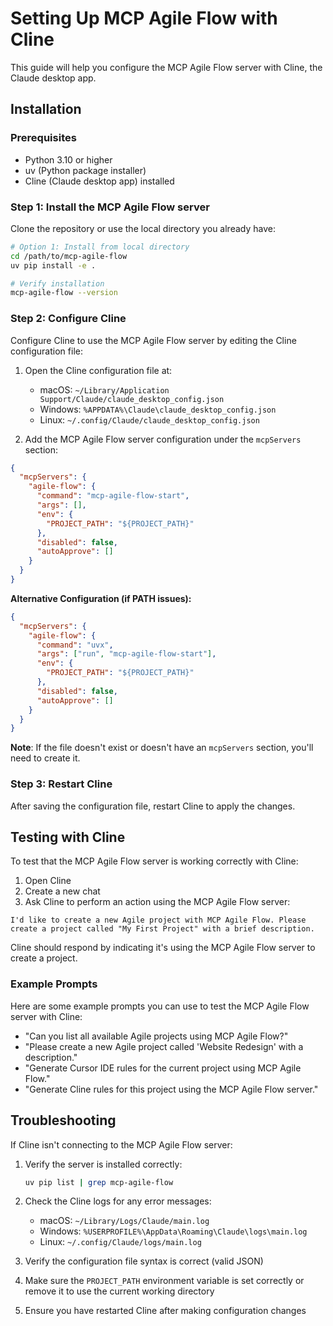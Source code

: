 # Setting Up MCP Agile Flow with Cline

This guide will help you configure the MCP Agile Flow server with Cline, the Claude desktop app.

## Installation

### Prerequisites

- Python 3.10 or higher
- uv (Python package installer)
- Cline (Claude desktop app) installed

### Step 1: Install the MCP Agile Flow server

Clone the repository or use the local directory you already have:

```bash
# Option 1: Install from local directory
cd /path/to/mcp-agile-flow
uv pip install -e .

# Verify installation
mcp-agile-flow --version
```

### Step 2: Configure Cline

Configure Cline to use the MCP Agile Flow server by editing the Cline configuration file:

1. Open the Cline configuration file at:
   - macOS: `~/Library/Application Support/Claude/claude_desktop_config.json`
   - Windows: `%APPDATA%\Claude\claude_desktop_config.json`
   - Linux: `~/.config/Claude/claude_desktop_config.json`

2. Add the MCP Agile Flow server configuration under the `mcpServers` section:

```json
{
  "mcpServers": {
    "agile-flow": {
      "command": "mcp-agile-flow-start",
      "args": [],
      "env": {
        "PROJECT_PATH": "${PROJECT_PATH}"
      },
      "disabled": false,
      "autoApprove": []
    }
  }
}
```

**Alternative Configuration (if PATH issues):**
```json
{
  "mcpServers": {
    "agile-flow": {
      "command": "uvx",
      "args": ["run", "mcp-agile-flow-start"],
      "env": {
        "PROJECT_PATH": "${PROJECT_PATH}"
      },
      "disabled": false,
      "autoApprove": []
    }
  }
}
```

**Note**: If the file doesn't exist or doesn't have an `mcpServers` section, you'll need to create it.

### Step 3: Restart Cline

After saving the configuration file, restart Cline to apply the changes.

## Testing with Cline

To test that the MCP Agile Flow server is working correctly with Cline:

1. Open Cline
2. Create a new chat
3. Ask Cline to perform an action using the MCP Agile Flow server:

```
I'd like to create a new Agile project with MCP Agile Flow. Please create a project called "My First Project" with a brief description.
```

Cline should respond by indicating it's using the MCP Agile Flow server to create a project.

### Example Prompts

Here are some example prompts you can use to test the MCP Agile Flow server with Cline:

- "Can you list all available Agile projects using MCP Agile Flow?"
- "Please create a new Agile project called 'Website Redesign' with a description."
- "Generate Cursor IDE rules for the current project using MCP Agile Flow."
- "Generate Cline rules for this project using the MCP Agile Flow server."

## Troubleshooting

If Cline isn't connecting to the MCP Agile Flow server:

1. Verify the server is installed correctly:
   ```bash
   uv pip list | grep mcp-agile-flow
   ```

2. Check the Cline logs for any error messages:
   - macOS: `~/Library/Logs/Claude/main.log`
   - Windows: `%USERPROFILE%\AppData\Roaming\Claude\logs\main.log`
   - Linux: `~/.config/Claude/logs/main.log`

3. Verify the configuration file syntax is correct (valid JSON)

4. Make sure the `PROJECT_PATH` environment variable is set correctly or remove it to use the current working directory

5. Ensure you have restarted Cline after making configuration changes
